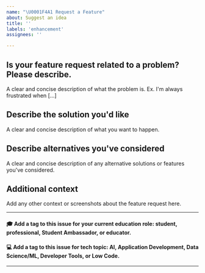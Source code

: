 ```yaml
---
name: "\U0001F4A1 Request a Feature"
about: Suggest an idea
title: ''
labels: 'enhancement'
assignees: ''

---
```


## Is your feature request related to a problem? Please describe.
A clear and concise description of what the problem is. Ex. I'm always frustrated when [...]

## Describe the solution you'd like
A clear and concise description of what you want to happen.

## Describe alternatives you've considered
A clear and concise description of any alternative solutions or features you've considered.

## Additional context
Add any other context or screenshots about the feature request here.

***

#### 🎓 Add a tag to this issue for your current education role: **student**, **professional**, **Student Ambassador**, or **educator**.

#### 💻 Add a tag to this issue for tech topic: **AI**, **Application Development**, **Data Science/ML**, **Developer Tools**, or **Low Code**.

***
